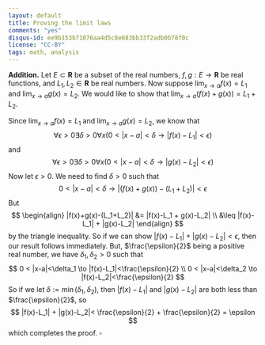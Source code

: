 ```yaml
---
layout: default
title: Proving the limit laws
comments: "yes"
disqus-id: ee9b153b71076aa4d5c8e683bb33f2adb0b78f0c
license: "CC-BY"
tags: math, analysis
---
```


**Addition.**
Let $E\subset \mathbf{R}$ be a subset of the real numbers, $f, g : E \to \mathbf{R}$ be real functions, and $L_1, L_2\in \mathbf{R}$ be real numbers.
Now suppose $\lim_{x\to a} f(x) = L_1$ and $\lim_{x\to a} g(x) = L_2$.
We would like to show that $\lim_{x\to a} (f(x)+g(x)) = L_1+L_2$.

Since $\lim_{x\to a} f(x) = L_1$ and $\lim_{x\to a} g(x) = L_2$,
we know that
$$
\forall \epsilon >0 \exists \delta >0 \forall x (0 < |x-a|<\delta
\to |f(x)-L_1|<\epsilon)
$$
and
$$
\forall \epsilon >0 \exists \delta >0 \forall x (0 < |x-a|<\delta
\to |g(x)-L_2|<\epsilon)
$$
Now let $\epsilon > 0$.
We need to find $\delta > 0$ such that
$$
0<|x-a|<\delta \to |(f(x)+g(x))-(L_1+L_2)|<\epsilon
$$
But
$$
    \begin{align}
        |f(x)+g(x)-(L_1+L_2)| &= |f(x)-L_1 + g(x)-L_2| \\
        &\leq |f(x)-L_1| + |g(x)-L_2|
    \end{align}
$$
by the triangle inequality.
So if we can show $|f(x)-L_1| + |g(x)-L_2|<\epsilon$, then our
result follows immediately.
But, $\frac{\epsilon}{2}$ being a positive real number, we have $\delta_1,\delta_2 > 0$ such that
$$
0 < |x-a|<\delta_1 \to |f(x)-L_1|<\frac{\epsilon}{2} \\
0 < |x-a|<\delta_2 \to |f(x)-L_2|<\frac{\epsilon}{2}
$$
So if we let $\delta := \min(\delta_1,\delta_2)$, then $|f(x)-L_1|$ and $|g(x)-L_2|$ are both less than $\frac{\epsilon}{2}$, so
$$
|f(x)-L_1| + |g(x)-L_2|< \frac{\epsilon}{2} + \frac{\epsilon}{2} = \epsilon
$$
which completes the proof. $\square$

